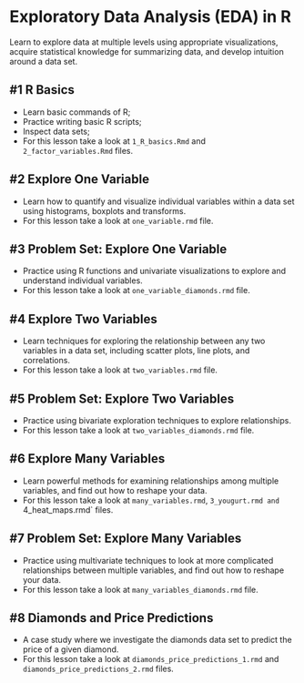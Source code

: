 # Exploratory Data Analysis (EDA) in R

Learn to explore data at multiple levels using appropriate visualizations, acquire statistical knowledge for summarizing data, and develop intuition around a data set.

## #1 R Basics

- Learn basic commands of R;
- Practice writing basic R scripts;
- Inspect data sets;
- For this lesson take a look at `1_R_basics.Rmd` and `2_factor_variables.Rmd` files.

## #2 Explore One Variable

- Learn how to quantify and visualize individual variables within a data set using histograms, boxplots and transforms.
- For this lesson take a look at `one_variable.rmd` file.

## #3 Problem Set: Explore One Variable

- Practice using R functions and univariate visualizations to explore and understand individual variables.
- For this lesson take a look at `one_variable_diamonds.rmd` file.

## #4 Explore Two Variables

- Learn techniques for exploring the relationship between any two variables in a data set, including scatter plots, line plots, and correlations.
- For this lesson take a look at `two_variables.rmd` file.

## #5 Problem Set: Explore Two Variables

- Practice using bivariate exploration techniques to explore relationships.
- For this lesson take a look at `two_variables_diamonds.rmd` file.

## #6 Explore Many Variables

- Learn powerful methods for examining relationships among multiple variables, and find out how to reshape your data.
- For this lesson take a look at `many_variables.rmd`, `3_yougurt.rmd and `4_heat_maps.rmd` files.

## #7 Problem Set: Explore Many Variables

- Practice using multivariate techniques to look at more complicated relationships between multiple variables, and find out how to reshape your data.
- For this lesson take a look at `many_variables_diamonds.rmd` file.

## #8 Diamonds and Price Predictions

- A case study where we investigate the diamonds data set to predict the price of a given diamond.
- For this lesson take a look at `diamonds_price_predictions_1.rmd` and `diamonds_price_predictions_2.rmd` files.
